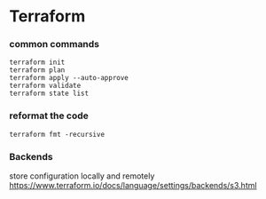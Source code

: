 # Terraform

### common commands
```
terraform init
terraform plan
terraform apply --auto-approve
terraform validate
terraform state list

```

### reformat the code
```
terraform fmt -recursive
```

### Backends
store configuration locally and remotely https://www.terraform.io/docs/language/settings/backends/s3.html




